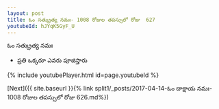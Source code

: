 ```yaml
---
layout: post
title: ఓం సత్క్రుత్య నమః- 1008 రోజుల తపస్సులో రోజు  627
youtubeId: hJYqK5GyF_U
---
```

 
 
 ఓం సత్క్రుత్య నమః  
 
 -  ప్రతి ఒక్కరూ ఎవరు పూజిస్తారు 
 
  
 
  
 
 
 
 
 
 


{% include youtubePlayer.html id=page.youtubeId %}
 
[Next]({{ site.baseurl }}{% link  split1/_posts/2017-04-14-ఓం దాక్షాయ నమః- 1008 రోజుల తపస్సులో రోజు  626.md%})
 
